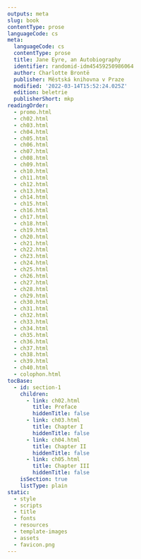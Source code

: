 ```yaml
---
outputs: meta
slug: book
contentType: prose
languageCode: cs
meta:
  languageCode: cs
  contentType: prose
  title: Jane Eyre, an Autobiography
  identifier: randomid-idm45459250986064
  author: Charlotte Brontë
  publisher: Městská knihovna v Praze
  modified: '2022-03-14T15:52:24.025Z'
  edition: beletrie
  publisherShort: mkp
readingOrder:
  - promo.html
  - ch02.html
  - ch03.html
  - ch04.html
  - ch05.html
  - ch06.html
  - ch07.html
  - ch08.html
  - ch09.html
  - ch10.html
  - ch11.html
  - ch12.html
  - ch13.html
  - ch14.html
  - ch15.html
  - ch16.html
  - ch17.html
  - ch18.html
  - ch19.html
  - ch20.html
  - ch21.html
  - ch22.html
  - ch23.html
  - ch24.html
  - ch25.html
  - ch26.html
  - ch27.html
  - ch28.html
  - ch29.html
  - ch30.html
  - ch31.html
  - ch32.html
  - ch33.html
  - ch34.html
  - ch35.html
  - ch36.html
  - ch37.html
  - ch38.html
  - ch39.html
  - ch40.html
  - colophon.html
tocBase:
  - id: section-1
    children:
      - link: ch02.html
        title: Preface
        hiddenTitle: false
      - link: ch03.html
        title: Chapter I
        hiddenTitle: false
      - link: ch04.html
        title: Chapter II
        hiddenTitle: false
      - link: ch05.html
        title: Chapter III
        hiddenTitle: false
    isSection: true
    listType: plain
static:
  - style
  - scripts
  - title
  - fonts
  - resources
  - template-images
  - assets
  - favicon.png
---
```

